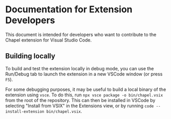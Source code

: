 # Documentation for Extension Developers

This document is intended for developers who want to contribute to the Chapel extension for Visual Studio Code.

## Building locally

To build and test the extension locally in debug mode, you can use the Run/Debug tab to launch the extension in a new VSCode window (or press `F5`).

For some debugging purposes, it may be useful to build a local binary of the extension using `vsce`. To do this, run `npx vsce package -o bin/chapel.vsix` from the root of the repository. This can then be installed in VSCode by selecting "Install from VSIX" in the Extensions view, or by running `code --install-extension bin/chapel.vsix`.
